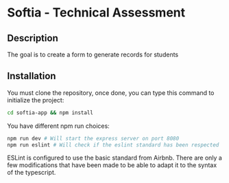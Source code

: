 # Softia - Technical Assessment

## Description
The goal is to create a form to generate records for students

## Installation
You must clone the repository, once done, you can type this command to initialize the project:
```bash
cd softia-app && npm install
```
You have different npm run choices:
```bash
npm run dev # Will start the express server on port 8080
npm run eslint # Will check if the eslint standard has been respected
```

ESLint is configured to use the basic standard from Airbnb.
There are only a few modifications that have been made to be able to adapt it to the syntax of the typescript.
